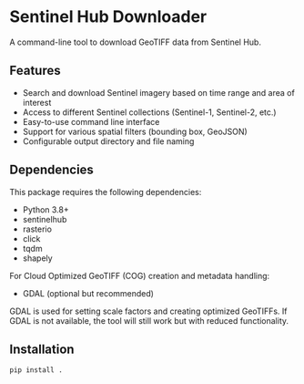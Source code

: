 # Sentinel Hub Downloader

A command-line tool to download GeoTIFF data from Sentinel Hub.

## Features

- Search and download Sentinel imagery based on time range and area of interest
- Access to different Sentinel collections (Sentinel-1, Sentinel-2, etc.)
- Easy-to-use command line interface
- Support for various spatial filters (bounding box, GeoJSON)
- Configurable output directory and file naming

## Dependencies

This package requires the following dependencies:

- Python 3.8+
- sentinelhub
- rasterio
- click
- tqdm
- shapely

For Cloud Optimized GeoTIFF (COG) creation and metadata handling:
- GDAL (optional but recommended)

GDAL is used for setting scale factors and creating optimized GeoTIFFs. If GDAL is not available, the tool will still work but with reduced functionality.

## Installation

```bash
pip install .
```